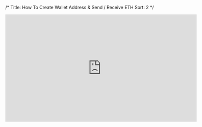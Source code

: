 /*
Title: How To Create Wallet Address & Send / Receive ETH
Sort: 2
*/

<iframe width="600" height="338" src="https://www.youtube.com/embed/2GDhVFTObq0" frameborder="0" allowfullscreen></iframe>